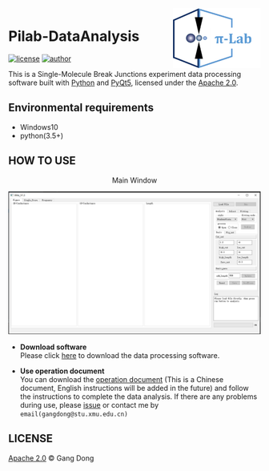 <img src="/images/pilab-logo.png" alt="logo" height="120" align="right" title="Pilab DataAnalysis" />

# Pilab-DataAnalysis
[![license](https://img.shields.io/badge/license-Apache--2.0-blue.svg)](https://github.com/Gang-Dong/Pilab-DataAnalysis/blob/master/LICENSE)
[![author](https://img.shields.io/badge/author-Gang--Dong-blue.svg)](https://github.com/Gang-Dong)

This is a Single-Molecule Break Junctions experiment data processing software built with [Python](https://www.python.org) and [PyQt5](https://riverbankcomputing.com/software/pyqt/download5), licensed under the [Apache 2.0](LICENSE).

## Environmental requirements
* Windows10
* python(3.5+)

## HOW TO USE
<p align="center">Main Window</p>
<img src="/images/main-window.jpg" alt="main window" />

* **Download software**  
Please click [here](https://github.com/Gang-Dong/Pilab-DataAnalysis/releases) to download the data processing software.

* **Use operation document**  
You can download the [operation document](https://github.com/Gang-Dong/Pilab-DataAnalysis/blob/master/Operation-document/%E6%93%8D%E4%BD%9C%E6%96%87%E6%A1%A31.1.docx) (This is a Chinese document, English instructions will be added in the future)
and follow the instructions to complete the data analysis. If there are any problems during use, 
please [issue](https://github.com/Gang-Dong/Pilab-DataAnalysis/issues) or contact me by `email(gangdong@stu.xmu.edu.cn)`

## LICENSE
[Apache 2.0](LICENSE) © Gang Dong
